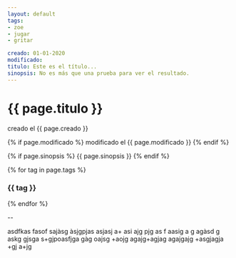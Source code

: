 ```yaml
---
layout: default
tags:
- zoe
- jugar
- gritar

creado: 01-01-2020
modificado:
titulo: Este es el título...
sinopsis: No es más que una prueba para ver el resultado.
---
```


# {{ page.titulo }}

creado el {{ page.creado }}

{% if page.modificado %}
modificado el {{ page.modificado }}
{% endif %}

{% if page.sinopsis %}
{{ page.sinopsis }}
{% endif %}

{% for tag in page.tags %}
<h3 class="tag">{{ tag }}</h3>
{% endfor %}

--
	
asdfkas fasof sajàsg àsjgpjas asjasj a+ 
asi ajg pjg 
as f
aasig
a g
agàsd g
askg gjsga s+gjpoasfjga gàg oajsg +aojg 
agajg+agjag agajgajg +asgjagja +gj a+jg
